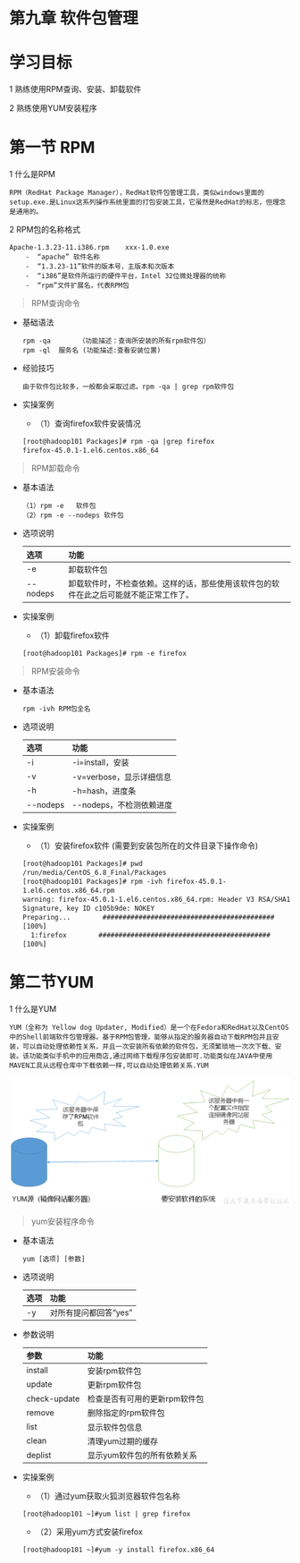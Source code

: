 # 第九章 软件包管理

# 学习目标

1 熟练使用RPM查询、安装、卸载软件

2 熟练使用YUM安装程序

# 第一节 RPM

1 什么是RPM

```text
RPM（RedHat Package Manager），RedHat软件包管理工具，类似windows里面的setup.exe.是Linux这系列操作系统里面的打包安装工具，它虽然是RedHat的标志，但理念是通用的。

```

2 RPM包的名称格式

```纯文本
Apache-1.3.23-11.i386.rpm    xxx-1.0.exe
​    -  “apache” 软件名称
​    -  “1.3.23-11”软件的版本号，主版本和次版本
​    -  “i386”是软件所运行的硬件平台，Intel 32位微处理器的统称
​    -  “rpm”文件扩展名，代表RPM包
```

> RPM查询命令

*   基础语法

    ```纯文本
    rpm -qa       （功能描述：查询所安装的所有rpm软件包）
    rpm -ql  服务名 (功能描述:查看安装位置)
    ```

*   经验技巧

    ```纯文本
    由于软件包比较多，一般都会采取过滤。rpm -qa | grep rpm软件包
    ```

*   实操案例

    *   （1）查询firefox软件安装情况

    ```纯文本
    [root@hadoop101 Packages]# rpm -qa |grep firefox 
    firefox-45.0.1-1.el6.centos.x86_64
    ```

> RPM卸载命令

*   基本语法

    ```纯文本
    （1）rpm -e   软件包  
    （2）rpm -e --nodeps 软件包
    ```

*   选项说明

    | 选项       | 功能                                          |
    | -------- | ------------------------------------------- |
    | -e       | 卸载软件包                                       |
    | --nodeps | 卸载软件时，不检查依赖。这样的话，那些使用该软件包的软件在此之后可能就不能正常工作了。 |

*   实操案例

    *   （1）卸载firefox软件

    ```纯文本
    [root@hadoop101 Packages]# rpm -e firefox
    ```

> RPM安装命令

*   基本语法

    ```纯文本
    rpm -ivh RPM包全名
    ```

*   选项说明

    | 选项       | 功能                |
    | -------- | ----------------- |
    | -i       | -i=install，安装     |
    | -v       | -v=verbose，显示详细信息 |
    | -h       | -h=hash，进度条       |
    | --nodeps | --nodeps，不检测依赖进度  |

*   实操案例

    *   （1）安装firefox软件 (需要到安装包所在的文件目录下操作命令)

    ```纯文本
    [root@hadoop101 Packages]# pwd
    /run/media/CentOS_6.8_Final/Packages
    [root@hadoop101 Packages]# rpm -ivh firefox-45.0.1-1.el6.centos.x86_64.rpm 
    warning: firefox-45.0.1-1.el6.centos.x86_64.rpm: Header V3 RSA/SHA1 Signature, key ID c105b9de: NOKEY
    Preparing...        ########################################### [100%]
      1:firefox        ########################################### [100%]
    ```

# 第二节YUM

1 什么是YUM

```纯文本
YUM（全称为 Yellow dog Updater, Modified）是一个在Fedora和RedHat以及CentOS中的Shell前端软件包管理器。基于RPM包管理，能够从指定的服务器自动下载RPM包并且安装，可以自动处理依赖性关系，并且一次安装所有依赖的软件包，无须繁琐地一次次下载、安装。该功能类似手机中的应用商店,通过网络下载程序包安装即可.功能类似在JAVA中使用MAVEN工具从远程仓库中下载依赖一样,可以自动处理依赖关系.YUM
```

![](image/y1_acv-SC0ehK.png)

> yum安装程序命令

*   基本语法

    ```纯文本
    yum [选项] [参数]
    ```

*   选项说明

    | 选项 | 功能            |
    | -- | ------------- |
    | -y | 对所有提问都回答“yes” |

*   参数说明

    | 参数           | 功能               |
    | ------------ | ---------------- |
    | install      | 安装rpm软件包         |
    | update       | 更新rpm软件包         |
    | check-update | 检查是否有可用的更新rpm软件包 |
    | remove       | 删除指定的rpm软件包      |
    | list         | 显示软件包信息          |
    | clean        | 清理yum过期的缓存       |
    | deplist      | 显示yum软件包的所有依赖关系  |

*   实操案例

    *   （1）通过yum获取火狐浏览器软件包名称

    ```纯文本
    [root@hadoop101 ~]#yum list | grep firefox
    ```

    *   （2）采用yum方式安装firefox

    ```纯文本
    [root@hadoop101 ~]#yum -y install firefox.x86_64
    ```
